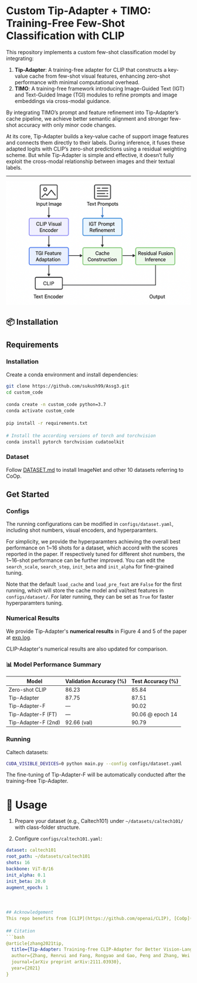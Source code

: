 # Custom Tip-Adapter + TIMO: Training-Free Few-Shot Classification with CLIP

This repository implements a custom few-shot classification model by integrating:

1. **Tip-Adapter**: A training-free adapter for CLIP that constructs a key-value cache from few-shot visual features, enhancing zero-shot performance with minimal computational overhead.  
2. **TIMO**: A training-free framework introducing Image-Guided Text (IGT) and Text-Guided Image (TGI) modules to refine prompts and image embeddings via cross-modal guidance.

By integrating TIMO’s prompt and feature refinement into Tip-Adapter’s cache pipeline, we achieve better semantic alignment and stronger few-shot accuracy with only minor code changes.

At its core, Tip-Adapter builds a key-value cache of support image features and connects them directly to their labels. During inference, it fuses these adapted logits with CLIP’s zero-shot predictions using a residual weighting scheme.
But while Tip-Adapter is simple and effective, it doesn’t fully exploit the cross-modal relationship between images and their textual labels.

---
<div align="center">
  <img width=900 src="Custom Tip-TIMO.png"/>
</div>

## 📦 Installation  


## Requirements
### Installation
Create a conda environment and install dependencies:
```bash
git clone https://github.com/sukush99/Assg3.git
cd custom_code

conda create -n custom_code python=3.7
conda activate custom_code

pip install -r requirements.txt

# Install the according versions of torch and torchvision
conda install pytorch torchvision cudatoolkit
```

### Dataset
Follow [DATASET.md](https://github.com/gaopengcuhk/Tip-Adapter/blob/main/DATASET.md) to install ImageNet and other 10 datasets referring to CoOp.

## Get Started
### Configs
The running configurations can be modified in `configs/dataset.yaml`, including shot numbers, visual encoders, and hyperparamters. 

For simplicity, we provide the hyperparamters achieving the overall best performance on 1\~16 shots for a dataset, which accord with the scores reported in the paper. If respectively tuned for different shot numbers, the 1\~16-shot performance can be further improved. You can edit the `search_scale`, `search_step`, `init_beta` and `init_alpha` for fine-grained tuning.

Note that the default `load_cache` and `load_pre_feat` are `False` for the first running, which will store the cache model and val/test features in `configs/dataset/`. For later running, they can be set as `True` for faster hyperparamters tuning.

### Numerical Results
We provide Tip-Adapter's **numerical results** in Figure 4 and 5 of the paper at [exp.log](https://github.com/gaopengcuhk/Tip-Adapter/blob/main/exp.log).

 CLIP-Adapter's numerical results are also updated for comparison.

### 📊 Model Performance Summary

| Model                 | Validation Accuracy (%) | Test Accuracy (%)     |
|----------------------|--------------------------|------------------------|
| Zero-shot CLIP       | 86.23                    | 85.84                  |
| Tip-Adapter          | 87.75                    | 87.51                  |
| Tip-Adapter-F        | —                        | 90.02                  |
| Tip-Adapter-F (FT)   | —                        | 90.06 @ epoch 14       |
| Tip-Adapter-F (2nd)  | 92.66 (val)              | 90.79                  |

### Running

Caltech datasets:
```bash
CUDA_VISIBLE_DEVICES=0 python main.py --config configs/dataset.yaml
```
The fine-tuning of Tip-Adapter-F will be automatically conducted after the training-free Tip-Adapter.

# 📖 Usage

1. Prepare your dataset (e.g., Caltech101) under `~/datasets/caltech101/` with class-folder structure.

2. Configure `configs/caltech101.yaml`:

```yaml
dataset: caltech101
root_path: ~/datasets/caltech101
shots: 16
backbone: ViT-B/16
init_alpha: 0.1
init_beta: 20.0
augment_epoch: 1



## Acknowledgement
This repo benefits from [CLIP](https://github.com/openai/CLIP), [CoOp](https://github.com/KaiyangZhou/Dassl.pytorch) and [CLIP-Adapter](https://github.com/gaopengcuhk/CLIP-Adapter). Thanks for their wonderful works.

## Citation
```bash
@article{zhang2021tip,
  title={Tip-Adapter: Training-free CLIP-Adapter for Better Vision-Language Modeling},
  author={Zhang, Renrui and Fang, Rongyao and Gao, Peng and Zhang, Wei and Li, Kunchang and Dai, Jifeng and Qiao, Yu and Li, Hongsheng},
  journal={arXiv preprint arXiv:2111.03930},
  year={2021}
}
```


